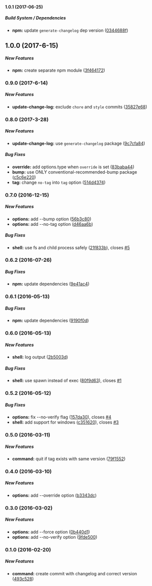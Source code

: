 #### 1.0.1 (2017-06-25)

##### Build System / Dependencies

* **npm:** update `generate-changelog` dep version ([0344688f](https://github.com/tvardy/release-commit/commit/0344688fe660f12d3babb4d1d5ff9f1e7d13de50))

## 1.0.0 (2017-6-15)

##### New Features

* **npm:** create separate npm module ([3f464172](https://github.com/tvardy/release-commit/commit/3f4641724bd74adf2e736290426767c4c92e7f99))

### 0.9.0 (2017-6-14)

##### New Features

* **update-change-log:** exclude `chore` and `style` commits ([35827e68](https://github.com/JamieMason/commit-release/commit/35827e6841f7b7f8dbcf10194974bb7b4c01ce28))

### 0.8.0 (2017-3-28)

##### New Features

* **update-change-log:** use `generate-changelog` package ([9c7cfa84](https://github.com/JamieMason/commit-release/commit/9c7cfa84a402db739d7e6096ca72198e1fcd7db2))

##### Bug Fixes

* **override:** add options.type when `override` is set ([83baba44](https://github.com/JamieMason/commit-release/commit/83baba44dd7e2b52e8cb90d8cf5ade431d2d87b6))
* **bump:** use ONLY conventional-recommended-bump package ([c5c6e220](https://github.com/JamieMason/commit-release/commit/c5c6e220a9b870055adeff4192b78bdd9763aba5))
* **tag:** change `no-tag` into `tag` option ([514d4374](https://github.com/JamieMason/commit-release/commit/514d4374aaef3c882ab2eaadaab3f9910fc89cbe))


### 0.7.0 (2016-12-15)

##### New Features

* **options:** add --bump option ([56b3c80](https://github.com/JamieMason/commit-release/commit/56b3c80))
* **options:** add --no-tag option ([d46aa6b](https://github.com/JamieMason/commit-release/commit/d46aa6b))

##### Bug Fixes

* **shell:** use fs and child process safely ([21f833b](https://github.com/JamieMason/commit-release/commit/21f833b)), closes [#5](https://github.com/JamieMason/commit-release/issues/5)


### 0.6.2 (2016-07-26)

##### Bug Fixes

* **npm:** update dependencies ([9e41ac4](https://github.com/JamieMason/commit-release/commit/9e41ac4))


### 0.6.1 (2016-05-13)

##### Bug Fixes

* **npm:** update dependencies ([9190f0d](https://github.com/JamieMason/commit-release/commit/9190f0d))


### 0.6.0 (2016-05-13)

##### New Features

* **shell:** log output ([2b5003d](https://github.com/JamieMason/commit-release/commit/2b5003d))

##### Bug Fixes

* **shell:** use spawn instead of exec ([80f9d63](https://github.com/JamieMason/commit-release/commit/80f9d63)), closes [#1](https://github.com/JamieMason/commit-release/issues/1)


### 0.5.2 (2016-05-12)

##### Bug Fixes

* **options:** fix --no-verify flag ([157da30](https://github.com/JamieMason/commit-release/commit/157da30)), closes [#4](https://github.com/JamieMason/commit-release/issues/4)
* **shell:** add support for windows ([c351620](https://github.com/JamieMason/commit-release/commit/c351620)), closes [#3](https://github.com/JamieMason/commit-release/issues/3)


### 0.5.0 (2016-03-11)

##### New Features

* **command:** quit if tag exists with same version ([79f1552](https://github.com/JamieMason/commit-release/commit/79f1552))


### 0.4.0 (2016-03-10)

##### New Features

* **options:** add --override option ([b3343dc](https://github.com/JamieMason/commit-release/commit/b3343dc))


### 0.3.0 (2016-03-02)

##### New Features

* **options:** add --force option ([0b440d1](https://github.com/JamieMason/commit-release/commit/0b440d1))
* **options:** add --no-verify option ([9fde500](https://github.com/JamieMason/commit-release/commit/9fde500))


### 0.1.0 (2016-02-20)

##### New Features

* **command:** create commit with changelog and correct version ([493c528](https://github.com/JamieMason/commit-release/commit/493c528))
